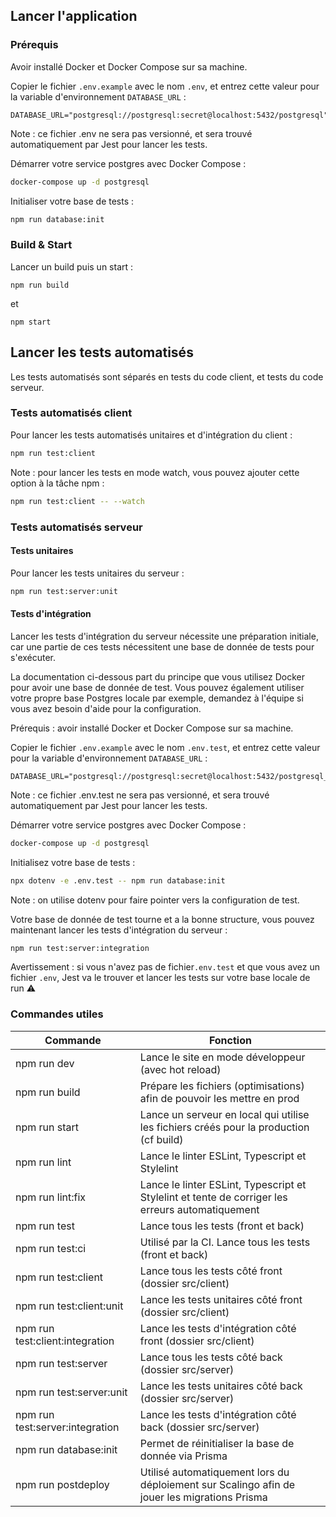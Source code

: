 ## Lancer l'application

### Prérequis

Avoir installé Docker et Docker Compose sur sa machine.

Copier le fichier `.env.example` avec le nom `.env`, et entrez cette
valeur pour la variable d'environnement `DATABASE_URL` :

```env
DATABASE_URL="postgresql://postgresql:secret@localhost:5432/postgresql"
```

Note : ce fichier .env ne sera pas versionné, et sera trouvé automatiquement
par Jest pour lancer les tests.

Démarrer votre service postgres avec Docker Compose :

```bash
docker-compose up -d postgresql
```

Initialiser votre base de tests  :

```bash
npm run database:init
```

### Build & Start

Lancer un build puis un start :

```
npm run build
```

et

```
npm start
```

## Lancer les tests automatisés

Les tests automatisés sont séparés en tests du code client, et tests du code
serveur.

### Tests automatisés client

Pour lancer les tests automatisés unitaires et d'intégration du client :

```bash
npm run test:client
```

Note : pour lancer les tests en mode watch, vous pouvez ajouter cette option à la tâche npm :

```bash
npm run test:client -- --watch
```

### Tests automatisés serveur

#### Tests unitaires

Pour lancer les tests unitaires du serveur :

```bash
npm run test:server:unit
```

#### Tests d'intégration

Lancer les tests d'intégration du serveur nécessite une préparation initiale, car une partie de ces tests nécessitent une base de donnée de tests pour s'exécuter.

La documentation ci-dessous part du principe que vous utilisez Docker pour
avoir une base de donnée de test. Vous pouvez également utiliser votre propre
base Postgres locale par exemple, demandez à l'équipe si vous avez besoin
d'aide pour la configuration.

Prérequis : avoir installé Docker et Docker Compose sur sa machine.

Copier le fichier `.env.example` avec le nom `.env.test`, et entrez cette
valeur pour la variable d'environnement `DATABASE_URL` :

```env
DATABASE_URL="postgresql://postgresql:secret@localhost:5432/postgresql_test"
```

Note : ce fichier .env.test ne sera pas versionné, et sera trouvé
automatiquement par Jest pour lancer les tests.

Démarrer votre service postgres avec Docker Compose :

```bash
docker-compose up -d postgresql
```

Initialisez votre base de tests  :

```bash
npx dotenv -e .env.test -- npm run database:init
```

Note : on utilise dotenv pour faire pointer vers la configuration de test.

Votre base de donnée de test tourne et a la bonne structure, vous pouvez
maintenant lancer les tests d'intégration du serveur :

```bash
npm run test:server:integration
```

Avertissement : si vous n'avez pas de fichier`.env.test` et que vous avez un
fichier `.env`, Jest va le trouver et lancer les tests sur votre base locale de
run ⚠️


### Commandes utiles
| Commande                         | Fonction                                                                               |
|----------------------------------|----------------------------------------------------------------------------------------|
| npm run dev                      | Lance le site en mode développeur (avec hot reload)                                    |
| npm run build                    | Prépare les fichiers (optimisations) afin de pouvoir les mettre en prod                  |
| npm run start                    | Lance un serveur en local qui utilise les fichiers créés pour la production (cf build)  |
| npm run lint                     | Lance le linter ESLint, Typescript et Stylelint                                        |
| npm run lint:fix        | Lance le linter ESLint, Typescript et Stylelint et tente de corriger les erreurs automatiquement |
| npm run test                     | Lance tous les tests (front et back)                                                   |
| npm run test:ci                  | Utilisé par la CI. Lance tous les tests (front et back)                                |
| npm run test:client              | Lance tous les tests côté front (dossier src/client)                                   |
| npm run test:client:unit         | Lance les tests unitaires côté front (dossier src/client)                              |
| npm run test:client:integration  | Lance les tests d'intégration côté front (dossier src/client)                          |
| npm run test:server              | Lance tous les tests côté back (dossier src/server)                                    |
| npm run test:server:unit         | Lance les tests unitaires côté back (dossier src/server)                               |
| npm run test:server:integration  | Lance les tests d'intégration côté back (dossier src/server)                           |
| npm run database:init            | Permet de réinitialiser la base de donnée via Prisma                                   |
| npm run postdeploy          | Utilisé automatiquement lors du déploiement sur Scalingo afin de jouer les migrations Prisma |